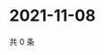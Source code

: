 # 2021-11-08

共 0 条

<!-- BEGIN WEIBO -->
<!-- 最后更新时间 Mon Nov 08 2021 04:11:17 GMT+0800 (China Standard Time) -->

<!-- END WEIBO -->
